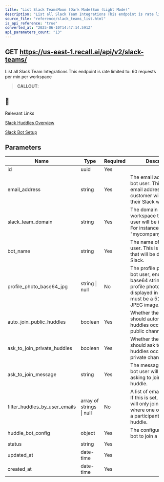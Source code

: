 ```yaml
---
title: "List Slack TeamsMoon (Dark Mode)Sun (Light Mode)"
description: "List all Slack Team Integrations This endpoint is rate limited to: 60 requests per min per workspace"
source_file: "reference/slack_teams_list.html"
is_api_reference: "true"
converted_at: "2025-06-10T14:47:14.591Z"
api_parameters_count: "13"
---
```

## GET https://us-east-1.recall.ai/api/v2/slack-teams/

List all Slack Team Integrations This endpoint is rate limited to: 60 requests per min per workspace

> **CALLOUT**:

## 📘

Relevant Links

[Slack Huddles Overview](/docs/slack-huddles.md)

[Slack Bot Setup](/docs/slack-bot-setup.md)
## Parameters

| Name | Type | Required | Description |
| --- | --- | --- | --- |
| id | uuid | Yes |  |
| email_address | string | Yes | The email address of the bot user. This is the email address that the customer will invite to their Slack workspace. |
| slack_team_domain | string | Yes | The domain of the Slack workspace that the bot user will be invited to. For instance "mycompany.slack.com". |
| bot_name | string | Yes | The name of the bot user. This is the name that will be displayed in Slack. |
| profile_photo_base64_jpg | string \| null | No | The profile photo of the bot user, encoded as a base64 string. This is the profile photo that will be displayed in Slack. This must be a 512x512px JPEG image. |
| auto_join_public_huddles | boolean | Yes | Whether the bot user should automatically join huddles occuring in public channels. |
| ask_to_join_private_huddles | boolean | Yes | Whether the bot user should ask to join huddles occuring in private channels. |
| ask_to_join_message | string | Yes | The message that the bot user will send when asking to join a private huddle. |
| filter_huddles_by_user_emails | array of strings \| null | No | A list of email addresses. If this is set, the bot user will only join huddles where one of the users is a participant of the huddle. |
| huddle_bot_config | object | Yes | The configuration of the bot to join a huddle. |
| status | string | Yes |  |
| updated_at | date-time | Yes |  |
| created_at | date-time | Yes |  |
